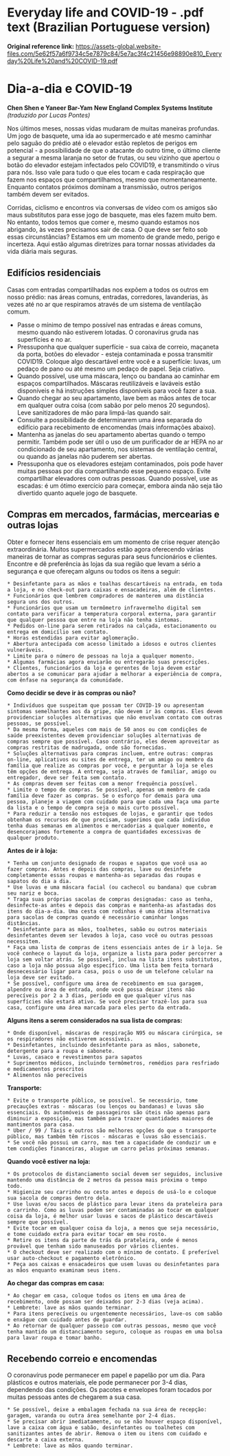 # Everyday life and COVID-19 - .pdf text (Brazilian Portuguese version)

**Original reference link:** https://assets-global.website-files.com/5e62f57a6f9734c5e7879c84/5e7ac3f4c21456e98890e810_Everyday%20Life%20and%20COVID-19.pdf

# Dia-a-dia e COVID-19

**Chen Shen e Yaneer Bar-Yam**
**New England Complex Systems Institute**
_(traduzido por Lucas Pontes)_

Nos últimos meses, nossas vidas mudaram de muitas maneiras profundas. Um jogo de basquete, uma ida ao supermercado e até mesmo caminhar pelo saguão do prédio até o elevador estão repletos de perigos em potencial - a possibilidade de que o atacante do outro time, o último cliente a segurar a mesma laranja no setor de frutas, ou seu vizinho que apertou o botão do elevador estejam infectados pelo COVID19, e transmitindo o vírus para nós. Isso vale para tudo o que eles tocam e cada respiração que fazem nos espaços que compartilhamos, mesmo que momentaneamente. Enquanto contatos próximos dominam a transmissão, outros perigos também devem ser evitados.

Corridas, ciclismo e encontros via conversas de vídeo com os amigos são maus substitutos para esse jogo de basquete, mas eles fazem muito bem. No entanto, todos temos que comer e, mesmo quando estamos nos abrigando, às vezes precisamos sair de casa. O que deve ser feito sob essas circunstâncias? Estamos em um momento de grande medo, perigo e incerteza. Aqui estão algumas diretrizes para tornar nossas atividades da vida diária mais seguras.

## Edifícios residenciais

Casas com entradas compartilhadas nos expõem a todos os outros em nosso prédio: nas áreas comuns, entradas, corredores, lavanderias, às vezes até no ar que respiramos através de um sistema de ventilação comum.

- Passe o mínimo de tempo possível nas entradas e áreas comuns, mesmo quando não estiverem lotadas. O coronavírus gruda nas superfícies e no ar.
- Pressuponha que qualquer superfície - sua caixa de correio, maçaneta da porta, botões do elevador - esteja contaminada e possa transmitir COVID19. Coloque algo descartável entre você e a superfície: luvas, um pedaço de pano ou até mesmo um pedaço de papel. Seja criativo.
- Quando possível, use uma máscara, lenço ou bandana ao caminhar em espaços compartilhados. Máscaras reutilizáveis e laváveis estão disponíveis e há instruções simples disponíveis para você fazer a sua.
- Quando chegar ao seu apartamento, lave bem as mãos antes de tocar em qualquer outra coisa (com sabão por pelo menos 20 segundos). Leve sanitizadores de mão para limpá-las quando sair.
- Consulte a possibilidade de determinarem uma área separada do edifício para recebimento de encomendas (mais informações abaixo).
- Mantenha as janelas do seu apartamento abertas quando o tempo permitir. Também pode ser útil o uso de um purificador de ar HEPA no ar condicionado de seu apartamento, nos sistemas de ventilação central, ou quando as janelas não puderem ser abertas.
- Pressuponha que os elevadores estejam contaminados, pois pode haver muitas pessoas por dia compartilhando esse pequeno espaço. Evite compartilhar elevadores com outras pessoas. Quando possível, use as escadas: é um ótimo exercício para começar, embora ainda não seja tão divertido quanto aquele jogo de basquete.

## Compras em mercados, farmácias, mercearias e outras lojas

Obter e fornecer itens essenciais em um momento de crise requer atenção extraordinária. Muitos supermercados estão agora oferecendo várias maneiras de tornar as compras seguras para seus funcionários e clientes. Encontre e dê preferência às lojas da sua região que levam a sério a segurança e que ofereçam alguns ou todos os itens a seguir:

    * Desinfetante para as mãos e toalhas descartáveis na entrada, em toda a loja, e no check-out para caixas e ensacadeiras, além de clientes.
    * Funcionários que lembrem compradores de manterem uma distância segura uns dos outros.
    * Funcionários que usam um termômetro infravermelho digital sem contato para verificar a temperatura corporal externa, para garantir que qualquer pessoa que entre na loja não tenha sintomas.
    * Pedidos on-line para serem retirados na calçada, estacionamento ou entrega em domicílio sem contato.
    * Horas estendidas para evitar aglomeração.
    * Abertura antecipada com acesso limitado a idosos e outros clientes vulneráveis.
    * Limite para o número de pessoas na loja a qualquer momento.
    * Algumas farmácias agora enviarão ou entregarão suas prescrições.
    * Clientes, funcionários da loja e gerentes de loja devem estar abertos a se comunicar para ajudar a melhorar a experiência de compra, com ênfase na segurança da comunidade.

**Como decidir se deve ir às compras ou não?**

    * Indivíduos que suspeitam que possam ter COVID-19 ou apresentam sintomas semelhantes aos da gripe, não devem ir às compras. Eles devem providenciar soluções alternativas que não envolvam contato com outras pessoas, se possível.
    * Da mesma forma, aqueles com mais de 50 anos ou com condições de saúde preexistentes devem providenciar soluções alternativas de compras sempre que possível. Caso contrário, eles devem aproveitar as compras restritas de madrugada, onde são fornecidas.
    * Soluções alternativas para compras incluem, entre outras: compras on-line, aplicativos ou sites de entrega, ter um amigo ou membro da família que realize as compras por você, e perguntar à loja se eles têm opções de entrega. A entrega, seja através de familiar, amigo ou entregador, deve ser feita sem contato.
    * As compras devem ser feitas com a menor frequência possível.
    * Limite o tempo de compras. Se possível, apenas um membro de cada família deve fazer as compras. Se o esforço for demais para uma pessoa, planeje a viagem com cuidado para que cada uma faça uma parte da lista e o tempo de compra seja o mais curto possível.
    * Para reduzir a tensão nos estoques de lojas, e garantir que todos obtenham os recursos de que precisam, sugerimos que cada indivíduo tenha duas semanas em alimentos e mercadorias a qualquer momento, e desencorajamos fortemente a compra de quantidades excessivas de qualquer produto.

**Antes de ir à loja:**

    * Tenha um conjunto designado de roupas e sapatos que você usa ao fazer compras. Antes e depois das compras, lave ou desinfete completamente essas roupas e mantenha-as separadas das roupas e sapatos do dia a dia.
    * Use luvas e uma máscara facial (ou cachecol ou bandana) que cubram seu nariz e boca.
    * Traga suas próprias sacolas de compras designadas: caso as tenha, desinfecte-as antes e depois das compras e mantenha-as afastadas dos itens do dia-a-dia. Uma cesta com rodinhas é uma ótima alternativa para sacolas de compras quando é necessário caminhar longas distâncias.
    * Desinfetante para as mãos, toalhetes, sabão ou outros materiais desinfetantes devem ser levados à loja, caso você ou outras pessoas necessitem.
    * Faça uma lista de compras de itens essenciais antes de ir à loja. Se você conhece o layout da loja, organize a lista para poder percorrer a loja sem voltar atrás. Se possível, inclua na lista itens substitutos, caso a loja não possua algo específico. Uma lista bem feita tornará desnecessário ligar para casa, pois o uso de um telefone celular na loja deve ser evitado.
    * Se possível, configure uma área de recebimento em sua garagem, alpendre ou área de entrada, onde você possa deixar itens não perecíveis por 2 a 3 dias, período em que qualquer vírus nas superfícies não estará ativo. Se você precisar trazê-los para sua casa, configure uma área marcada para eles perto da entrada.

**Alguns itens a serem considerados na sua lista de compras:**

    * Onde disponível, máscaras de respiração N95 ou máscara cirúrgica, se os respiradores não estiverem acessíveis.
    * Desinfetantes, incluindo desinfetante para as mãos, sabonete, detergente para a roupa e sabonete.
    * Luvas, casaco e revestimentos para sapatos
    * Suprimentos médicos, incluindo termômetros, remédios para resfriado e medicamentos prescritos
    * Alimentos não perecíveis

**Transporte:**

    * Evite o transporte público, se possível. Se necessário, tome precauções extras - máscaras (ou lenços ou bandanas) e luvas são essenciais. Os automóveis de passageiros são úteis não apenas para diminuir a exposição, mas também para trazer quantidades maiores de mantimentos para casa.
    * Uber / 99 / Táxis e outros são melhores opções do que o transporte público, mas também têm riscos - máscaras e luvas são essenciais.
    * Se você não possui um carro, mas tem a capacidade de conduzir um e tem condições financeiras, alugue um carro pelas próximas semanas.

**Quando você estiver na loja:**

    * Os protocolos de distanciamento social devem ser seguidos, inclusive mantendo uma distância de 2 metros da pessoa mais próxima o tempo todo.
    * Higienize seu carrinho ou cesto antes e depois de usá-lo e coloque sua sacola de compras dentro dela.
    * Use luvas e/ou sacos de plástico para levar itens da prateleira para o carrinho. Como as luvas podem ser contaminadas ao tocar em qualquer coisa da loja, é melhor usar luvas e sacos de plástico descartáveis sempre que possível.
    * Evite tocar em qualquer coisa da loja, a menos que seja necessário, e tome cuidado extra para evitar tocar em seu rosto.
    * Retire os itens da parte de trás da prateleira, onde é menos provável que tenham sido manuseados por vários clientes.
    * O checkout deve ser realizado com o mínimo de contato. É preferível usar auto-checkout e pagamento eletrônico.
    * Peça aos caixas e ensacadeiros que usem luvas ou desinfetantes para as mãos enquanto examinam seus itens.

**Ao chegar das compras em casa:**

    * Ao chegar em casa, coloque todos os itens em uma área de recebimento, onde possam ser deixados por 2-3 dias (veja acima).
    * Lembrete: lave as mãos quando terminar.
    * Para itens perecíveis ou urgentemente necessários, lave-os com sabão e enxágue com cuidado antes de guardar.
    * Ao retornar de qualquer passeio com outras pessoas, mesmo que você tenha mantido um distanciamento seguro, coloque as roupas em uma bolsa para lavar roupa e tomar banho.

## Recebendo correio e encomendas

O coronavírus pode permanecer em papel e papelão por um dia. Para plásticos e outros materiais, ele pode permanecer por 3-4 dias, dependendo das condições. Os pacotes e envelopes foram tocados por muitas pessoas antes de chegarem a sua casa.

    * Se possível, deixe a embalagem fechada na sua área de recepção: garagem, varanda ou outra área semelhante por 2-4 dias.
    * Se precisar abrir imediatamente, ou se não houver espaço disponível, lave a caixa com água e sabão, desinfetantes ou toalhetes com sanitizantes antes de abrir. Remova o item ou itens com cuidado e descarte a caixa externa.
    * Lembrete: lave as mãos quando terminar.
